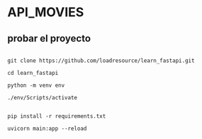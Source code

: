 # API_MOVIES

## probar el proyecto

```shell

git clone https://github.com/loadresource/learn_fastapi.git

```

```shell 
cd learn_fastapi
```
```shell
python -m venv env
```

```shell
./env/Scripts/activate
```

```shell

pip install -r requirements.txt

```

```shell
uvicorn main:app --reload
```
